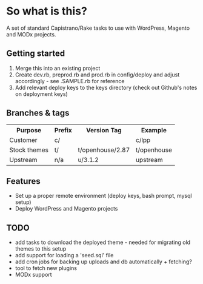 # So what is this?

A set of standard Capistrano/Rake tasks to use with WordPress, Magento and MODx projects.

## Getting started
1. Merge this into an existing project
2. Create dev.rb, preprod.rb and prod.rb in config/deploy and adjust accordingly - see .SAMPLE.rb for reference
3. Add relevant deploy keys to the keys directory (check out Github's notes on deployment keys)

## Branches &amp; tags

<table>
<tr><th>Purpose</th><th>Prefix</th><th>Version Tag</th><th>Example</th></tr>
<tr><td>Customer</td><td>c/</td><td>&nbsp;</td><td>c/lpp</td></tr>
<tr><td>Stock themes</td><td>t/</td><td>t/openhouse/2.87</td><td>t/openhouse</td></tr>
<tr><td>Upstream</td><td>n/a</td><td>u/3.1.2</td><td>upstream</td></tr>
</table>

## Features
* Set up a proper remote environment (deploy keys, bash prompt, mysql setup)
* Deploy WordPress and Magento projects

## TODO
* add tasks to download the deployed theme - needed for migrating old themes to this setup
* add support for loading a 'seed.sql' file
* add cron jobs for backing up uploads and db automatically + fetching?
* tool to fetch new plugins
* MODx support
